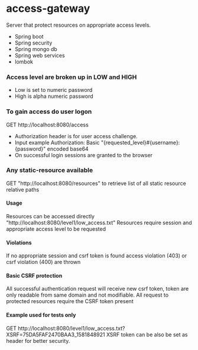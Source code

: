 # access-gateway

Server that protect resources on appropriate access levels.

* Spring boot
* Spring security
* Spring mongo db
* Spring web services
* lombok


### Access level are broken up in LOW and HIGH

* Low is set to numeric password
* High is alpha numeric password


### To gain access do user logon

GET http://localhost:8080/access

* Authorization header is for user access challenge.
* Input example Authorization: Basic "{requested_level}#{username}:{password}" encoded base64 
* On successful login sessions are granted to the browser

### Any static-resource available 

GET "http://localhost:8080/resources"
to retrieve list of all static resource relative paths 

#### Usage
Resources can be accessed directly "http://localhost:8080/level1/low_access.txt" 
Resources require session and appropriate access level to be requested 

#### Violations
If no appropriate session and csrf token is found access violation (403) or csrf violation (400) are thrown

#### Basic CSRF protection

All successful authentication request will receive new csrf token, token are only readable from same domain and not modifiable. 
All request to protected resources require the CSRF token present

#### Example used for tests only

GET  http://localhost:8080/level1/low_access.txt?XSRF=75DA5FAF2470BAA3_1581848921
XSRF token can be also be set as header for better security.
